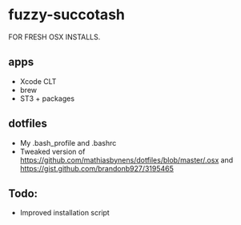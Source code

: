 # fuzzy-succotash
FOR FRESH OSX INSTALLS.

## apps
* Xcode CLT
* brew
* ST3 + packages



## dotfiles
* My .bash_profile and .bashrc
* Tweaked version of https://github.com/mathiasbynens/dotfiles/blob/master/.osx and https://gist.github.com/brandonb927/3195465

## Todo:

* Improved installation script